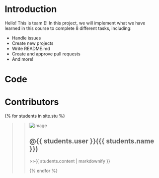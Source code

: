 # Introduction
Hello! This is team E!
In this project, we will implement what we have learned in this course to complete 8 different tasks, including:
* Handle issues
* Create new projects
* Write README.md
* Create and approve pull requests
* And more!
# Code
# Contributors
{% for students in site.stu %}
  >><img src="students.image" alt="image"><h2>@{{ students.user }}({{ students.name }})</h2>
     <p>>>{{ students.content | markdownify }}</p>
{% endfor %}
